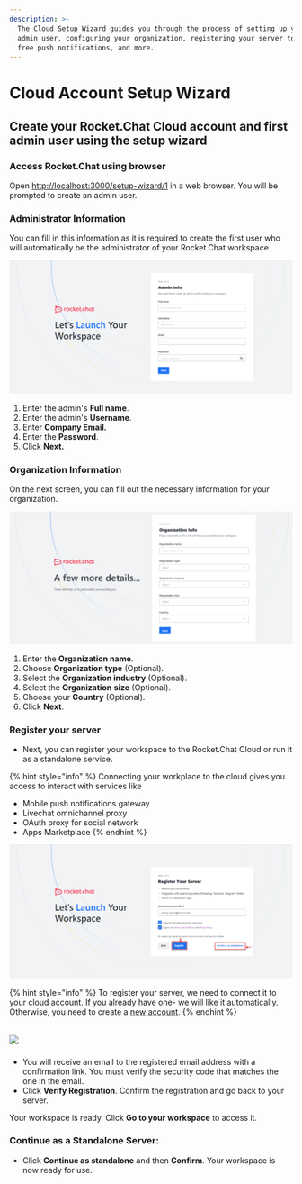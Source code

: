```yaml
---
description: >-
  The Cloud Setup Wizard guides you through the process of setting up your first
  admin user, configuring your organization, registering your server to receive
  free push notifications, and more.
---
```


# Cloud Account Setup Wizard

## Create your Rocket.Chat Cloud account and first admin user using the setup wizard

### Access Rocket.Chat using browser

Open [http://localhost:3000/setup-wizard/1](http://localhost:3000/setup-wizard/1) in a web browser. You will be prompted to create an admin user.

### Administrator Information

You can fill in this information as it is required to create the first user who will automatically be the administrator of your Rocket.Chat workspace.

![Admin Information](../../.gitbook/assets/admininfo.png)

1. Enter the admin's **Full name**.
2. Enter the admin's **Username**.
3. Enter **Company Email.**
4. Enter the **Password**.
5. Click **Next.**

### Organization Information

On the next screen, you can fill out the necessary information for your organization.

![Organization Information](<../../.gitbook/assets/org info.png>)

1. Enter the **Organization name**.
2. Choose **Organization type** (Optional).
3. Select the **Organization industry** (Optional).
4. Select the **Organization** **size** (Optional).
5. Choose your **Country** (Optional).
6. Click **Next**.

### Register your server

* Next, you can register your workspace to the Rocket.Chat Cloud or run it as a standalone service.

{% hint style="info" %}
Connecting your workplace to the cloud gives you access to interact with services like

* Mobile push notifications gateway
* Livechat omnichannel proxy
* OAuth proxy for social network
* Apps Marketplace
{% endhint %}

![Server Registration](<../../.gitbook/assets/register server.png>)

{% hint style="info" %}
To register your server, we need to connect it to your cloud account. If you already have one- we will like it automatically. Otherwise, you need to create a [new account](https://docs.rocket.chat/rocket.chat-saas/cloud-account/create-new-cloud-account).
{% endhint %}

## ![](../../.gitbook/assets/2022-01-28\_01-53-56.png)

* You will receive an email to the registered email address with a confirmation link. You must verify the security code that matches the one in the email.
* Click **Verify Registration**. Confirm the registration and go back to your server.

Your workspace is ready. Click **Go to your workspace** to access it.

### Continue as a Standalone Server:

* Click **Continue as standalone** and then **Confirm**. Your workspace is now ready for use.
